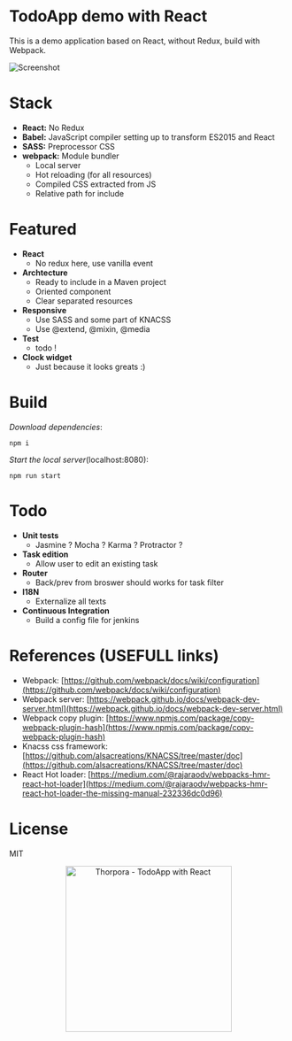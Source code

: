 TodoApp demo with React
=========================

This is a demo application based on React, without Redux, build with Webpack.

![Screenshot](http://thorpora.fr/wp-content/uploads/2017/01/screenshot.png)

# Stack

 * **React:** No Redux
 * **Babel:** JavaScript compiler setting up to transform ES2015 and React
 * **SASS:** Preprocessor CSS
 * **webpack:** Module bundler
   * Local server
   * Hot reloading (for all resources)
   * Compiled CSS extracted from JS
   * Relative path for include

# Featured
 * **React**
   * No redux here, use vanilla event
 * **Archtecture** 
   * Ready to include in a Maven project
   * Oriented component
   * Clear separated resources
 * **Responsive**
   * Use SASS and some part of KNACSS
   * Use @extend, @mixin, @media
 * **Test**
   * todo !
 * **Clock widget** 
   * Just because it looks greats :)
   
# Build
_Download dependencies_:
```
npm i
```
_Start the local server_(localhost:8080):
```
npm run start
```

# Todo
 * **Unit tests**
   * Jasmine ? Mocha ? Karma ? Protractor ?
 * **Task edition**
   * Allow user to edit an existing task
 * **Router**
   * Back/prev from broswer should works for task filter
 * **I18N**
   * Externalize all texts
 * **Continuous Integration**
   * Build a config file for jenkins

# References (USEFULL links)
 * Webpack: [https://github.com/webpack/docs/wiki/configuration](https://github.com/webpack/docs/wiki/configuration)
 * Webpack server: [https://webpack.github.io/docs/webpack-dev-server.html](https://webpack.github.io/docs/webpack-dev-server.html)
 * Webpack copy plugin: [https://www.npmjs.com/package/copy-webpack-plugin-hash](https://www.npmjs.com/package/copy-webpack-plugin-hash)
 * Knacss css framework: [https://github.com/alsacreations/KNACSS/tree/master/doc](https://github.com/alsacreations/KNACSS/tree/master/doc)
 * React Hot loader: [https://medium.com/@rajaraodv/webpacks-hmr-react-hot-loader](https://medium.com/@rajaraodv/webpacks-hmr-react-hot-loader-the-missing-manual-232336dc0d96)

# License
MIT

<p align="center">
  <a href="http://thorpora.fr">
    <img src="http://thorpora.fr/wp-content/uploads/2015/03/thorpora4.4.png" width="300" alt="Thorpora - TodoApp with React">
  </a>
</p>
